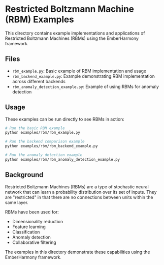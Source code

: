 # Restricted Boltzmann Machine (RBM) Examples

This directory contains example implementations and applications of Restricted Boltzmann Machines (RBMs) using the EmberHarmony framework.

## Files

- `rbm_example.py`: Basic example of RBM implementation and usage
- `rbm_backend_example.py`: Example demonstrating RBM implementation across different backends
- `rbm_anomaly_detection_example.py`: Example of using RBMs for anomaly detection

## Usage

These examples can be run directly to see RBMs in action:

```bash
# Run the basic RBM example
python examples/rbm/rbm_example.py

# Run the backend comparison example
python examples/rbm/rbm_backend_example.py

# Run the anomaly detection example
python examples/rbm/rbm_anomaly_detection_example.py
```

## Background

Restricted Boltzmann Machines (RBMs) are a type of stochastic neural network that can learn a probability distribution over its set of inputs. They are "restricted" in that there are no connections between units within the same layer.

RBMs have been used for:
- Dimensionality reduction
- Feature learning
- Classification
- Anomaly detection
- Collaborative filtering

The examples in this directory demonstrate these capabilities using the EmberHarmony framework.